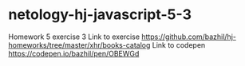 # netology-hj-javascript-5-3
Homework 5 exercise 3
Link to exercise https://github.com/bazhil/hj-homeworks/tree/master/xhr/books-catalog
Link to codepen https://codepen.io/bazhil/pen/OBEWGd
